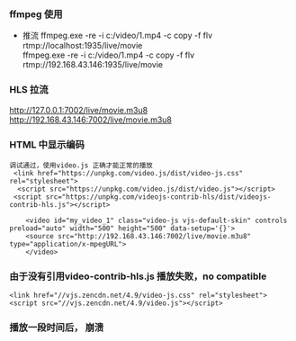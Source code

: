 ### ffmpeg  使用  
- 推流 
  ffmpeg.exe -re -i c:/video/1.mp4 -c copy -f flv rtmp://localhost:1935/live/movie   
   ffmpeg.exe -re -i c:/video/1.mp4 -c copy -f flv rtmp://192.168.43.146:1935/live/movie   
### HLS 拉流 
http://127.0.0.1:7002/live/movie.m3u8 
http://192.168.43.146:7002/live/movie.m3u8

### HTML 中显示编码 
``` 
调试通过，使用video.js 正确才能正常的播放  
 <link href="https://unpkg.com/video.js/dist/video-js.css" rel="stylesheet">   
  <script src="https://unpkg.com/video.js/dist/video.js"></script>    
 <script src="https://unpkg.com/videojs-contrib-hls/dist/videojs-contrib-hls.js"></script>
 
 	<video id="my_video_1" class="video-js vjs-default-skin" controls preload="auto" width="500" height="500" data-setup='{}'>
    <source src="http://192.168.43.146:7002/live/movie.m3u8" type="application/x-mpegURL"> 
  	</video> 

```  
### 由于没有引用video-contrib-hls.js 播放失败，no compatible 
``` 
<link href="//vjs.zencdn.net/4.9/video-js.css" rel="stylesheet">
<script src="//vjs.zencdn.net/4.9/video.js"></script> 
``` 

### 播放一段时间后， 崩溃 



